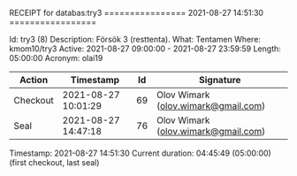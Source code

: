 RECEIPT for databas:try3
================ 2021-08-27 14:51:30 =================

Id:          try3 (8)
Description: Försök 3 (resttenta).
What:        Tentamen
Where:       kmom10/try3
Active:      2021-08-27 09:00:00 - 2021-08-27 23:59:59
Length:      05:00:00
Acronym:     olai19

| Action   | Timestamp           | Id    | Signature |
|----------|---------------------|-------|-----------|
| Checkout | 2021-08-27 10:01:29 |    69 | Olov Wimark (olov.wimark@gmail.com) |
| Seal     | 2021-08-27 14:47:18 |    76 | Olov Wimark (olov.wimark@gmail.com) |

Timestamp:        2021-08-27 14:51:30
Current duration: 04:45:49 (05:00:00) (first checkout, last seal)

